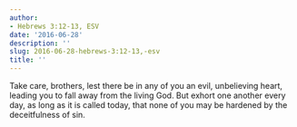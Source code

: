 ```yaml
---
author:
- Hebrews 3:12-13, ESV
date: '2016-06-28'
description: ''
slug: 2016-06-28-hebrews-3:12-13,-esv
title: ''
---
```

Take care, brothers, lest there be in any of you an evil, unbelieving heart, leading you to fall away from the living God. But exhort one another every day, as long as it is called today, that none of you may be hardened by the deceitfulness of sin.



